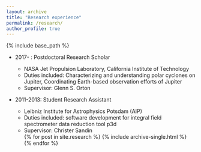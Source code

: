 ```yaml
---
layout: archive
title: "Research experience"
permalink: /research/
author_profile: true
---
```


{% include base_path %}

* 2017- : Postdoctoral Research Scholar
  * NASA Jet Propulsion Laboratory, California Institute of Technology
  * Duties included: Characterizing and understanding polar cyclones on Jupiter, Coordinating Earth-based observation efforts of Jupiter
  * Supervisor: Glenn S. Orton



* 2011-2013: Student Research Assistant
  * Leibniz Institute for Astrophysics Potsdam (AIP) 
  * Duties included: software development for integral field spectrometer data reduction tool p3d
  * Supervisor: Christer Sandin

  <ul>{% for post in site.research %}
  {% include archive-single.html %}
  {% endfor %}</ul>

